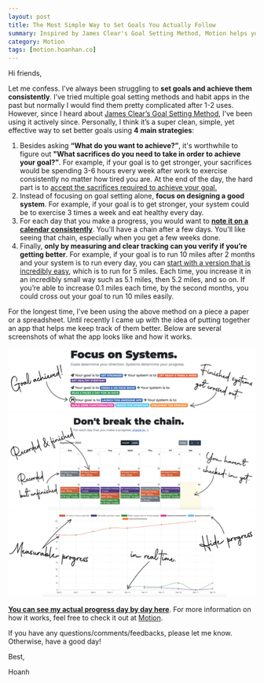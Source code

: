 ```yaml
---
layout: post
title: The Most Simple Way to Set Goals You Actually Follow
summary: Inspired by James Clear's Goal Setting Method, Motion helps you make the progress you were struggling to achieve using 4 main strategies.
category: Motion
tags: [motion.hoanhan.co]
---
```


Hi friends,

Let me confess. I’ve always been struggling to **set goals and achieve them consistently**.
I’ve tried multiple goal setting methods and habit apps in the past but normally I would find them
pretty complicated after 1-2 uses. However, since I heard about [James Clear’s Goal
Setting Method](https://jamesclear.com/goal-setting), I’ve been using it actively since.
Personally, I think it’s a super clean, simple, yet effective way to set better goals using 
**4 main strategies**:

1. Besides asking **“What do you want to achieve?”**, it's worthwhile to figure out **"What sacrifices do you need to take in order to achieve your goal?”**. For example, if your goal is to get stronger, your sacrifices would be spending 3-6 hours every week after work to exercise consistently no matter how tired you are. At the end of the day, the hard part is to [accept the sacrifices required to achieve your goal.](/what-sacrifices-you-need-achive-your-goal)
2. Instead of focusing on goal setting alone, **focus on designing a good system**. For example, if your goal is to get stronger, your system could be to exercise 3 times a week and eat healthy every day. 
3. For each day that you make a progress, you would want to [**note it on a calendar consistently**](/james-clear-on-writing-consistently). You'll have a chain after a few days. You'll like seeing that chain, especially when you get a few weeks done. 
4. Finally, **only by measuring and clear tracking can you verify if you’re getting better**. For example, if your goal is to run 10 miles after 2 months and your system is to run every day, you can [start with a version that is incredibly easy](/2-minute-rule), which is to run for 5 miles. Each time, you increase it in an incredibly small way such as 5.1 miles, then 5.2 miles, and so on. If you’re able to increase 0.1 miles each time, by the second months, you could cross out your goal to run 10 miles easily. 

For the longest time, I’ve been using the above method on a piece a paper or a spreadsheet. Until recently I came up with the idea of putting together an app that helps me keep track of them better. Below are several screenshots of what the app looks like and how it works.

![Focus on systems](/assets/images/motion_focus_on_systems.png)
![Don't break the chain](/assets/images/motion_dont_break_the_chain.png)
![Chartjs](/assets/images/motion_chartjs.png)

**[You can see my actual progress day by day here](https://motion.hoanhan.co/goals/hoanhan)**. For more information on how it works, feel free to check it out at [Motion](https://motion.hoanhan.co).

If you have any questions/comments/feedbacks, please let me know. Otherwise, have a good day!

Best,

Hoanh
